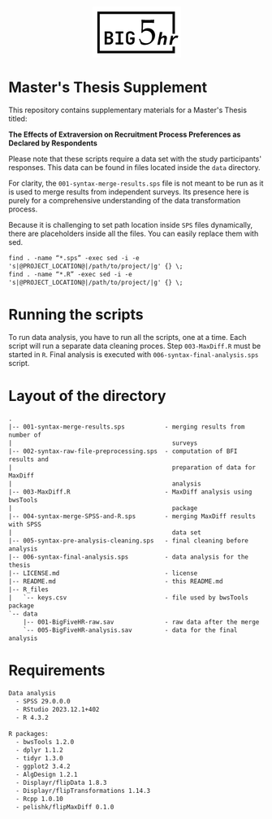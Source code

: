 <p align="center">
  <a href="https://big-five-hr.org"><img src="https://raw.githubusercontent.com/mkowsiak/big5hr/master/img/big5hr.png"></a>
</p>

# Master's Thesis Supplement

This repository contains supplementary materials for a Master's Thesis titled:

**The Effects of Extraversion on Recruitment Process Preferences as Declared by Respondents**

Please note that these scripts require a data set with the study participants' responses. This data can be found in files located inside the `data` directory.

For clarity, the `001-syntax-merge-results.sps` file is not meant to be run as it is used to merge results from independent surveys. Its presence here is purely for a comprehensive understanding of the data transformation process.

Because it is challenging to set path location inside `SPS` files dynamically, there are placeholders inside all the files. You can easily replace them with sed.

```
find . -name “*.sps” -exec sed -i -e 's|@PROJECT_LOCATION@|/path/to/project/|g' {} \;
find . -name “*.R” -exec sed -i -e 's|@PROJECT_LOCATION@|/path/to/project/|g' {} \;
```
# Running the scripts

To run data analysis, you have to run all the scripts, one at a time. Each script will run a separate data cleaning proces. Step `003-MaxDiff.R` must be started in `R`. Final analysis is executed with `006-syntax-final-analysis.sps` script.

# Layout of the directory

```
.
|-- 001-syntax-merge-results.sps           - merging results from number of
|                                            surveys
|-- 002-syntax-raw-file-preprocessing.sps  - computation of BFI results and
|                                            preparation of data for MaxDiff
|                                            analysis
|-- 003-MaxDiff.R                          - MaxDiff analysis using bwsTools
|                                            package
|-- 004-syntax-merge-SPSS-and-R.sps        - merging MaxDiff results with SPSS
|                                            data set
|-- 005-syntax-pre-analysis-cleaning.sps   - final cleaning before analysis
|-- 006-syntax-final-analysis.sps          - data analysis for the thesis
|-- LICENSE.md                             - license
|-- README.md                              - this README.md
|-- R_files
|   `-- keys.csv                           - file used by bwsTools package
`-- data
    |-- 001-BigFiveHR-raw.sav              - raw data after the merge
    `-- 005-BigFiveHR-analysis.sav         - data for the final analysis
```

# Requirements

```
Data analysis
  - SPSS 29.0.0.0
  - RStudio 2023.12.1+402
  - R 4.3.2

R packages:
  - bwsTools 1.2.0
  - dplyr 1.1.2
  - tidyr 1.3.0
  - ggplot2 3.4.2
  - AlgDesign 1.2.1
  - Displayr/flipData 1.8.3
  - Displayr/flipTransformations 1.14.3
  - Rcpp 1.0.10
  - pelishk/flipMaxDiff 0.1.0
```
